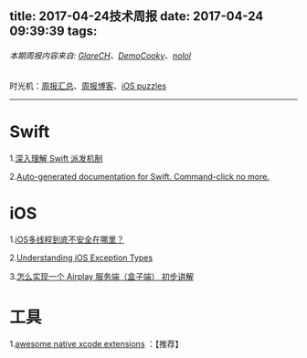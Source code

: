 title: 2017-04-24技术周报
date: 2017-04-24 09:39:39
tags:
---


###### 本期周报内容来自: [GlareCH](https://github.com/glarech)、[DemoCooky](https://github.com/DemoCooky)、[nolol](https://github.com/nolol)
时光机：[周报汇总](https://github.com/BaiduHiDeviOS/iOS-Tech-Weekly)、[周报博客](http://baiduhidevios.github.io/)、[iOS puzzles](https://github.com/BaiduHiDeviOS/iOS-puzzles)

---





# Swift

1.[深入理解 Swift 派发机制](http://www.mrpeak.cn/blog/ios-thread-safety/)

2.[Auto-generated documentation for Swift. Command-click no more.](http://swiftdoc.org )

# iOS


1.[iOS多线程到底不安全在哪里？](http://www.mrpeak.cn/blog/ios-thread-safety/)

2.[Understanding iOS Exception Types]( http://www.5neo.be/understanding-ios-exception-types/)

3.[怎么实现一个 Airplay 服务端（盒子端） 初步讲解](http://www.tuicool.com/articles/QF3mEz) 

# 工具

1.[awesome native xcode extensions]( https://github.com/tib/awesome-xcode-extensions) ：【推荐】







